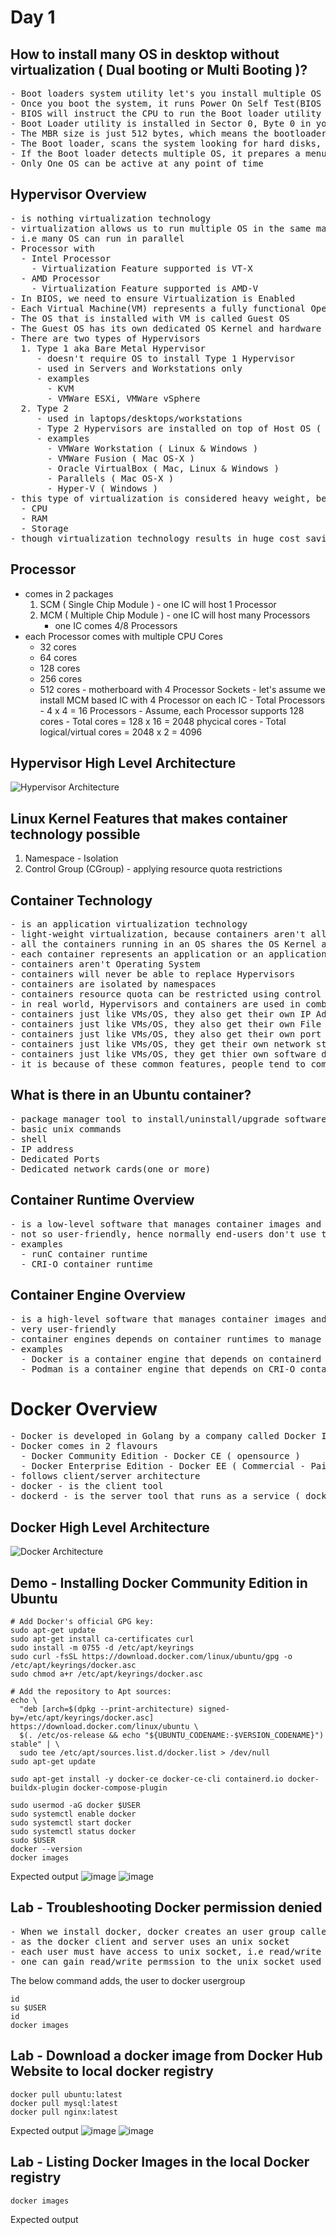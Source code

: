 # Day 1

## How to install many OS in desktop without virtualization ( Dual booting or Multi Booting )?
<pre>
- Boot loaders system utility let's you install multiple OS in your laptop/desktop/workstation
- Once you boot the system, it runs Power On Self Test(BIOS POST)
- BIOS will instruct the CPU to run the Boot loader utility
- Boot Loader utility is installed in Sector 0, Byte 0 in your Hard Disk, Sector 0, Byte 0 is referred as Master Boot Record(MBR)
- The MBR size is just 512 bytes, which means the bootloader has to fit within 512 bytes
- The Boot loader, scans the system looking for hard disks, scans for Operating Systems installed in it
- If the Boot loader detects multiple OS, it prepares a menu and gives an option for us to choose which OS you wish to boot into
- Only One OS can be active at any point of time
</pre> 

## Hypervisor Overview
<pre>
- is nothing virtualization technology
- virtualization allows us to run multiple OS in the same machine simulataneously
- i.e many OS can run in parallel
- Processor with 
  - Intel Processor
    - Virtualization Feature supported is VT-X
  - AMD Processor
    - Virtualization Feature supported is AMD-V
- In BIOS, we need to ensure Virtualization is Enabled
- Each Virtual Machine(VM) represents a fully functional Operating System
- The OS that is installed with VM is called Guest OS
- The Guest OS has its own dedicated OS Kernel and hardware resources like CPU, RAM, Storage, Network Card(virtual) & Graphics Card(virtual)
- There are two types of Hypervisors
  1. Type 1 aka Bare Metal Hypervisor
     - doesn't require OS to install Type 1 Hypervisor
     - used in Servers and Workstations only
     - examples
       - KVM 
       - VMWare ESXi, VMWare vSphere
  2. Type 2
     - used in laptops/desktops/workstations
     - Type 2 Hypervisors are installed on top of Host OS ( Windows, Linux, Mac )
     - examples
       - VMWare Workstation ( Linux & Windows )
       - VMWare Fusion ( Mac OS-X )
       - Oracle VirtualBox ( Mac, Linux & Windows )
       - Parallels ( Mac OS-X )
       - Hyper-V ( Windows )
- this type of virtualization is considered heavy weight, because each VM requires dedicated hardware resources
  - CPU
  - RAM
  - Storage
- though virtualization technology results in huge cost saving for an organization, it is not cheaper to the extent every engineer can be given 10~15 VMs each
</pre>

## Processor 
   - comes in 2 packages
     1. SCM ( Single Chip Module ) - one IC will host 1 Processor
     2. MCM ( Multiple Chip Module ) - one IC will host many Processors
        - one IC comes 4/8 Processors
   - each Processor comes with multiple CPU Cores
     - 32 cores
     - 64 cores
     - 128 cores
     - 256 cores
     - 512 cores
    - motherboard with 4 Processor Sockets
    - let's assume we install MCM based IC with 4 Processor on each IC
    - Total Processors - 4 x 4 = 16 Processors
    - Assume, each Processor supports 128 cores
    - Total cores = 128 x 16 = 2048 phycical cores
    - Total logical/virtual cores = 2048 x 2 = 4096

     


## Hypervisor High Level Architecture
![Hypervisor Architecture](HypervisorHighLevelArchitecture.png)

## Linux Kernel Features that makes container technology possible
1. Namespace - Isolation
2. Control Group (CGroup) - applying resource quota restrictions

## Container Technology
<pre>
- is an application virtualization technology
- light-weight virtualization, because containers aren't allocated with dedicated hardware resources
- all the containers running in an OS shares the OS Kernel and hardware resources on the underlying Host/Guest OS
- each container represents an application or an application process
- containers aren't Operating System
- containers will never be able to replace Hypervisors
- containers are isolated by namespaces
- containers resource quota can be restricted using control group aka CGroups
- in real world, Hypervisors and containers are used in combination, hence they are completing technology not competing technology
- containers just like VMs/OS, they also get their own IP Address
- containers just like VMs/OS, they also get their own File system
- containers just like VMs/OS, they also get their own port range 0-65535 
- containers just like VMs/OS, they get their own network stack ( 7 OSI Layers )
- containers just like VMs/OS, they get thier own software defined network cards (NICs)
- it is because of these common features, people tend to compare containers with Operating system or Virtual Machines
</pre>

## What is there in an Ubuntu container?
<pre>
- package manager tool to install/uninstall/upgrade softwares
- basic unix commands
- shell
- IP address
- Dedicated Ports
- Dedicated network cards(one or more)
</pre>

## Container Runtime Overview
<pre>
- is a low-level software that manages container images and containers
- not so user-friendly, hence normally end-users don't use this directly
- examples
  - runC container runtime
  - CRI-O container runtime
</pre>

## Container Engine Overview
<pre>
- is a high-level software that manages container images and containers
- very user-friendly
- container engines depends on container runtimes to manage images and containers
- examples
  - Docker is a container engine that depends on containerd which inturn depends on runc Container Runtime
  - Podman is a container engine that depends on CRI-O container runtime
</pre>

# Docker Overview
<pre>
- Docker is developed in Golang by a company called Docker Inc
- Docker comes in 2 flavours
  - Docker Community Edition - Docker CE ( opensource )
  - Docker Enterprise Edition - Docker EE ( Commercial - Paid license )
- follows client/server architecture
- docker - is the client tool
- dockerd - is the server tool that runs as a service ( docker application container engine )
</pre>

## Docker High Level Architecture
![Docker Architecture](DockerHighLevelArchitecture.png)

## Demo - Installing Docker Community Edition in Ubuntu
```
# Add Docker's official GPG key:
sudo apt-get update
sudo apt-get install ca-certificates curl
sudo install -m 0755 -d /etc/apt/keyrings
sudo curl -fsSL https://download.docker.com/linux/ubuntu/gpg -o /etc/apt/keyrings/docker.asc
sudo chmod a+r /etc/apt/keyrings/docker.asc

# Add the repository to Apt sources:
echo \
  "deb [arch=$(dpkg --print-architecture) signed-by=/etc/apt/keyrings/docker.asc] https://download.docker.com/linux/ubuntu \
  $(. /etc/os-release && echo "${UBUNTU_CODENAME:-$VERSION_CODENAME}") stable" | \
  sudo tee /etc/apt/sources.list.d/docker.list > /dev/null
sudo apt-get update

sudo apt-get install -y docker-ce docker-ce-cli containerd.io docker-buildx-plugin docker-compose-plugin

sudo usermod -aG docker $USER
sudo systemctl enable docker
sudo systemctl start docker
sudo systemctl status docker
sudo $USER
docker --version
docker images
```

Expected output
![image](https://github.com/user-attachments/assets/c2d041bb-97b0-4b7f-b75a-af7334bf746a)
![image](https://github.com/user-attachments/assets/cdb8e732-755f-4486-89dd-d9968c665532)


## Lab - Troubleshooting Docker permission denied
<pre>
- When we install docker, docker creates an user group called docker
- as the docker client and server uses an unix socket
- each user must have access to unix socket, i.e read/write permission
- one can gain read/write permssion to the unix socket used by docker by adding the user to the usergroup docker
</pre>

The below command adds, the user to docker usergroup
```
id
su $USER
id
docker images
```

## Lab - Download a docker image from Docker Hub Website to local docker registry
```
docker pull ubuntu:latest
docker pull mysql:latest
docker pull nginx:latest
```

Expected output
![image](https://github.com/user-attachments/assets/3c8c7b1d-5ff2-420b-9470-830ecc0a7f98)
![image](https://github.com/user-attachments/assets/0917fa97-46ba-4b6d-a224-5dfaa19f289a)


## Lab - Listing Docker Images in the local Docker registry
```
docker images
```

Expected output
